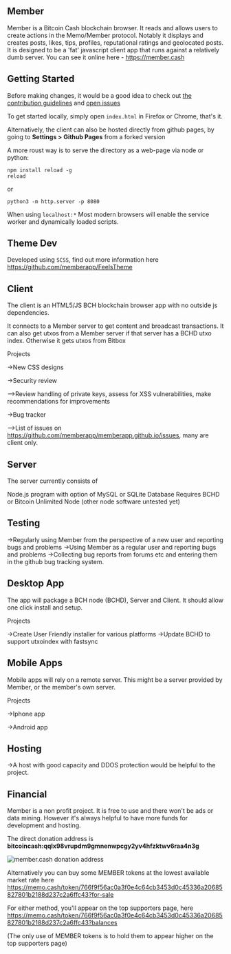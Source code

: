 ## Member

Member is a Bitcoin Cash blockchain browser. It reads and allows users to create actions in the Memo/Member protocol.
Notably it displays and creates posts, likes, tips, profiles, reputational ratings and geolocated posts.
It is designed to be a 'fat' javascript client app that runs against a relatively dumb server.
You can see it online here - https://member.cash

## Getting Started

Before making changes, it would be a good idea to check
out [the contribution guidelines](CONTRIBUTING.md)
and [open issues](https://github.com/memberapp/memberapp.github.io/issues)

To get started locally, simply open `index.html` in Firefox or Chrome, that's it.

Alternatively, the client can also be hosted directly from github pages,
by going to **Settings > Github Pages** from a forked version

A more roust way is to serve the directory as a web-page via node or python:

    npm install reload -g
    reload

or

    python3 -m http.server -p 8080

When using `localhost:*` Most modern browsers will enable the service worker
and dynamically loaded scripts.

## Theme Dev

Developed using `SCSS`, find out more information here https://github.com/memberapp/FeelsTheme

## Client

The client is an HTML5/JS BCH blockchain browser app with no outside js
dependencies.

It connects to a Member server to get content and broadcast transactions. It
can also get utxos from a Member server if that server has a BCHD utxo index.
Otherwise it gets utxos from Bitbox

Projects

->New CSS designs

->Security review

-->Review handling of private keys, assess for XSS vulnerabilities, make recommendations for improvements

->Bug tracker

-->List of issues on https://github.com/memberapp/memberapp.github.io/issues, many are client only.

## Server

The server currently consists of

Node.js program with option of MySQL or SQLite Database
Requires BCHD or Bitcoin Unlimited Node (other node software untested yet)

## Testing

->Regularly using Member from the perspective of a new user and reporting bugs and problems
->Using Member as a regular user and reporting bugs and problems
->Collecting bug reports from forums etc and entering them in the github bug tracking system.

## Desktop App

The app will package a BCH node (BCHD), Server and Client. It should allow one click install and setup.

Projects

->Create User Friendly installer for various platforms
->Update BCHD to support utxoindex with fastsync

## Mobile Apps

Mobile apps will rely on a remote server. This might be a server provided by Member, or the member's own server.

Projects

->Iphone app

->Android app

## Hosting

->A host with good capacity and DDOS protection would be helpful to the project.

## Financial

Member is a non profit project. It is free to use and there won't be ads or data mining. However it's always helpful to have more funds for development and hosting.

The direct donation address is **bitcoincash:qqlx98vrupdm9gmnenwpcgy2yv4hfzktwv6raa4n3g**

![member.cash donation address](/img/member-donation-qr.png)


Alternatively you can buy some MEMBER tokens at the lowest available market rate here
https://memo.cash/token/766f9f56ac0a3f0e4c64cb3453d0c45336a20685827801b2188d237c2a6ffc43?for-sale

For either method, you'll appear on the top supporters page, here
https://memo.cash/token/766f9f56ac0a3f0e4c64cb3453d0c45336a20685827801b2188d237c2a6ffc43?balances

(The only use of MEMBER tokens is to hold them to appear higher on the top supporters page)



